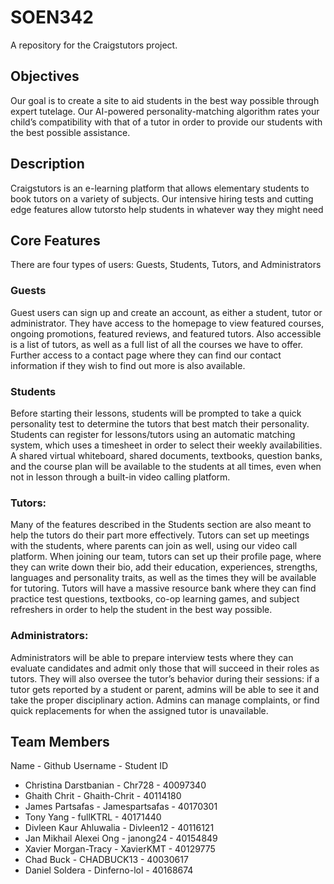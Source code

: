 # SOEN342
A repository for the Craigstutors project.

## Objectives
Our goal is to create a site to aid students in the best way possible through expert tutelage. Our AI-powered personality-matching algorithm rates your child’s compatibility with that of a tutor in order to provide our students with the best possible assistance.


## Description
Craigstutors is an e-learning platform that allows elementary students to book tutors on a variety of subjects. Our intensive hiring tests and cutting edge features allow tutorsto help students in whatever way they might need


## Core Features
There are four types of users: Guests, Students, Tutors, and Administrators

### Guests
Guest users can sign up and create an account, as either a student, tutor or administrator. They have access to the homepage to view featured courses, ongoing promotions, featured reviews, and featured tutors. Also accessible is a list of tutors, as well as a full list of all the courses we have to offer. Further access to a contact page where they can find our contact information if they wish to find out more is also available.

### Students
Before starting their lessons, students will be prompted to take a quick personality test to determine the tutors that best match their personality. Students can register for lessons/tutors using an automatic matching system, which uses a timesheet in order to select their weekly availabilities. A shared virtual whiteboard, shared documents, textbooks, question banks, and the course plan will be available to the students at all times, even when not in lesson through a built-in video calling platform.

### Tutors:
Many of the features described in the Students section are also meant to help the tutors do their part more effectively. Tutors can set up meetings with the students, where parents can join as well, using our video call platform. When joining our team, tutors can set up their profile page, where they can write down their bio, add their education, experiences, strengths, languages and personality traits, as well as the times they will be available for tutoring. Tutors will have a massive resource bank where they can find practice test questions, textbooks, co-op learning games, and subject refreshers in order to help the student in the best way possible.

### Administrators:
Administrators will be able to prepare interview tests where they can evaluate candidates and admit only those that will succeed in their roles as tutors. They will also oversee the tutor’s behavior during their sessions: if a tutor gets reported by a student or parent, admins will be able to see it and take the proper disciplinary action. Admins can manage complaints, or find quick replacements for when the assigned tutor is unavailable.



## Team Members
Name - Github Username - Student ID
* Christina Darstbanian - Chr728 - 40097340
* Ghaith Chrit - Ghaith-Chrit - 40114180
* James Partsafas - Jamespartsafas - 40170301
* Tony Yang - fullKTRL - 40171440
* Divleen Kaur Ahluwalia - Divleen12 - 40116121
* Jan Mikhail Alexei Ong - janong24 - 40154849
* Xavier Morgan-Tracy - XavierKMT - 40129775
* Chad Buck - CHADBUCK13 - 40030617
* Daniel Soldera - Dinferno-lol - 40168674
